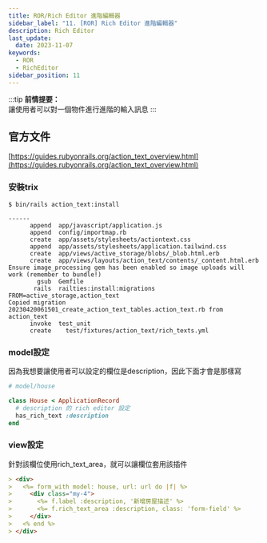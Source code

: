 ```yaml
---
title: ROR/Rich Editor 進階編輯器
sidebar_label: "11. [ROR] Rich Editor 進階編輯器"
description: Rich Editor
last_update:
  date: 2023-11-07
keywords:
  - ROR
  - RichEditor
sidebar_position: 11
---
```



:::tip
**前情提要：**         
讓使用者可以對一個物件進行進階的輸入訊息
:::



官方文件
------

[https://guides.rubyonrails.org/action_text_overview.html](https://guides.rubyonrails.org/action_text_overview.html)


### 安裝trix


```shell
$ bin/rails action_text:install

------
      append  app/javascript/application.js
      append  config/importmap.rb
      create  app/assets/stylesheets/actiontext.css
      append  app/assets/stylesheets/application.tailwind.css
      create  app/views/active_storage/blobs/_blob.html.erb
      create  app/views/layouts/action_text/contents/_content.html.erb
Ensure image_processing gem has been enabled so image uploads will work (remember to bundle!)
        gsub  Gemfile
       rails  railties:install:migrations FROM=active_storage,action_text
Copied migration 20230420061501_create_action_text_tables.action_text.rb from action_text
      invoke  test_unit
      create    test/fixtures/action_text/rich_texts.yml
```

### model設定

因為我想要讓使用者可以設定的欄位是description，因此下面才會是那樣寫
```rb
# model/house

class House < ApplicationRecord
  # description 的 rich editor 設定
  has_rich_text :description
end
```


### view設定

針對該欄位使用rich_text_area，就可以讓欄位套用該插件
```md
> <div>
>   <%= form_with model: house, url: url do |f| %>
>     <div class="my-4">
>       <%= f.label :description, '新增房屋描述' %>
>       <%= f.rich_text_area :description, class: 'form-field' %>
>     </div>
>   <% end %>
> </div>
```

